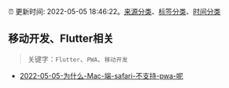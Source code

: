 :alarm_clock: 更新时间: 2022-05-05 18:46:22。[来源分类](../README.md)、[标签分类](../TAGS.md)、[时间分类](../TIMELINE.md)

## 移动开发、Flutter相关


> 关键字：`Flutter`、`PWA`、`移动开发`



- [2022-05-05-为什么-Mac-端-safari-不支持-pwa-呢](https://www.v2ex.com/t/851037) 